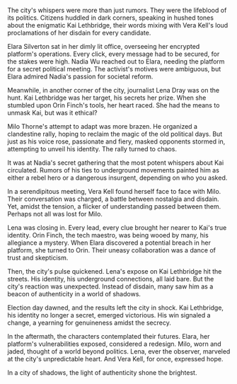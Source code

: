 The city's whispers were more than just rumors. They were the lifeblood of its politics. Citizens huddled in dark corners, speaking in hushed tones about the enigmatic Kai Lethbridge, their words mixing with Vera Kell's loud proclamations of her disdain for every candidate.

Elara Silverton sat in her dimly lit office, overseeing her encrypted platform's operations. Every click, every message had to be secured, for the stakes were high. Nadia Wu reached out to Elara, needing the platform for a secret political meeting. The activist's motives were ambiguous, but Elara admired Nadia's passion for societal reform.

Meanwhile, in another corner of the city, journalist Lena Dray was on the hunt. Kai Lethbridge was her target, his secrets her prize. When she stumbled upon Orin Finch's tools, her heart raced. She had the means to unmask Kai, but was it ethical?

Milo Thorne's attempt to adapt was more brazen. He organized a clandestine rally, hoping to reclaim the magic of the old political days. But just as his voice rose, passionate and fiery, masked opponents stormed in, attempting to unveil his identity. The rally turned to chaos.

It was at Nadia's secret gathering that the most potent whispers about Kai circulated. Rumors of his ties to underground movements painted him as either a rebel hero or a dangerous insurgent, depending on who you asked.

In a serendipitous meeting, Vera Kell found herself face to face with Milo. Their conversation was charged, a battle between nostalgia and disdain. Yet, amidst the tension, a flicker of understanding passed between them. Perhaps not all was lost for Milo.

Lena was closing in. Every lead, every clue brought her nearer to Kai's true identity. Orin Finch, the tech maestro, was being wooed by many, his allegiance a mystery. When Elara discovered a potential breach in her platform, she turned to Orin. Their uneasy collaboration was a dance of trust and skepticism.

Then, the city's pulse quickened. Lena's expose on Kai Lethbridge hit the streets. His identity, his underground connections, all laid bare. But the city's reaction was unexpected. Instead of disdain, many saw him as a beacon of authenticity in a world of shadows.

Election day dawned, and the results left the city in shock. Kai Lethbridge, his identity no longer a secret, emerged victorious. His win signaled a change, a yearning for genuineness amidst the secrecy.

In the aftermath, the characters contemplated their futures. Elara, her platform's vulnerabilities exposed, considered a redesign. Milo, worn and jaded, thought of a world beyond politics. Lena, ever the observer, marveled at the city's unpredictable heart. And Vera Kell, for once, expressed hope.

In a city of shadows, the light of authenticity shone the brightest.